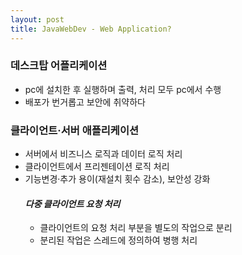 ```yaml
---
layout: post
title: JavaWebDev - Web Application?
---
```


### 데스크탑 어플리케이션
- pc에 설치한 후 실행하며 출력, 처리 모두 pc에서 수행
- 배포가 번거롭고 보안에 취약하다
### 클라이언트·서버 애플리케이션
- 서버에서 비즈니스 로직과 데이터 로직 처리
- 클라이언트에서 프리젠테이션 로직 처리
- 기능변경·추가 용이(재설치 횟수 감소), 보안성 강화
  #### *다중 클라이언트 요청 처리*
  - 클라이언트의 요청 처리 부분을 별도의 작업으로 분리
  - 분리된 작업은 스레드에 정의하여 병행 처리
